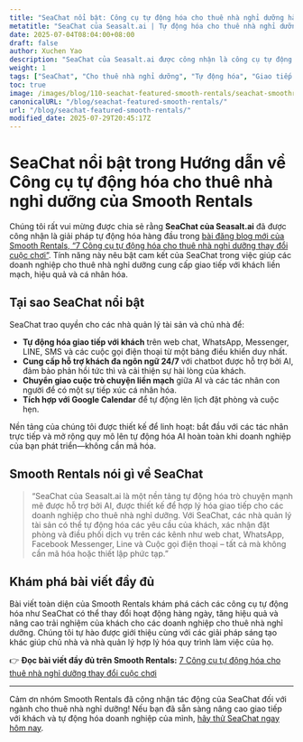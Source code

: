 ```yaml
---
title: "SeaChat nổi bật: Công cụ tự động hóa cho thuê nhà nghỉ dưỡng hàng đầu của Smooth Rentals"
metatitle: "SeaChat của Seasalt.ai | Tự động hóa cho thuê nhà nghỉ dưỡng | Tính năng Smooth Rentals"
date: 2025-07-04T08:04:00+08:00
draft: false
author: Xuchen Yao
description: "SeaChat của Seasalt.ai được công nhận là công cụ tự động hóa hàng đầu cho thuê nhà nghỉ dưỡng trong bài đăng blog mới nhất của Smooth Rentals. Khám phá cách SeaChat hợp lý hóa giao tiếp với khách và tăng hiệu quả."
weight: 1
tags: ["SeaChat", "Cho thuê nhà nghỉ dưỡng", "Tự động hóa", "Giao tiếp với khách", "Smooth Rentals", "AI Chatbot"]
toc: true
image: /images/blog/110-seachat-featured-smooth-rentals/seachat-smoothrentals-feature.jpeg
canonicalURL: "/blog/seachat-featured-smooth-rentals/"
url: "/blog/seachat-featured-smooth-rentals/"
modified_date: 2025-07-29T20:45:17Z
---
```


# SeaChat nổi bật trong Hướng dẫn về Công cụ tự động hóa cho thuê nhà nghỉ dưỡng của Smooth Rentals

Chúng tôi rất vui mừng được chia sẻ rằng **SeaChat của Seasalt.ai** đã được công nhận là giải pháp tự động hóa hàng đầu trong [bài đăng blog mới của Smooth Rentals, “7 Công cụ tự động hóa cho thuê nhà nghỉ dưỡng thay đổi cuộc chơi”](https://smooth.rentals/blog/vacation-rental-automation-tools/). Tính năng này nêu bật cam kết của SeaChat trong việc giúp các doanh nghiệp cho thuê nhà nghỉ dưỡng cung cấp giao tiếp với khách liền mạch, hiệu quả và cá nhân hóa.

## Tại sao SeaChat nổi bật

SeaChat trao quyền cho các nhà quản lý tài sản và chủ nhà để:

- **Tự động hóa giao tiếp với khách** trên web chat, WhatsApp, Messenger, LINE, SMS và các cuộc gọi điện thoại từ một bảng điều khiển duy nhất.
- **Cung cấp hỗ trợ khách đa ngôn ngữ 24/7** với chatbot được hỗ trợ bởi AI, đảm bảo phản hồi tức thì và cải thiện sự hài lòng của khách.
- **Chuyển giao cuộc trò chuyện liền mạch** giữa AI và các tác nhân con người để có một sự tiếp xúc cá nhân hóa.
- **Tích hợp với Google Calendar** để tự động lên lịch đặt phòng và cuộc hẹn.

Nền tảng của chúng tôi được thiết kế để linh hoạt: bắt đầu với các tác nhân trực tiếp và mở rộng quy mô lên tự động hóa AI hoàn toàn khi doanh nghiệp của bạn phát triển—không cần mã hóa.

## Smooth Rentals nói gì về SeaChat

> “SeaChat của Seasalt.ai là một nền tảng tự động hóa trò chuyện mạnh mẽ được hỗ trợ bởi AI, được thiết kế để hợp lý hóa giao tiếp cho các doanh nghiệp cho thuê nhà nghỉ dưỡng. Với SeaChat, các nhà quản lý tài sản có thể tự động hóa các yêu cầu của khách, xác nhận đặt phòng và điều phối dịch vụ trên các kênh như web chat, WhatsApp, Facebook Messenger, Line và Cuộc gọi điện thoại – tất cả mà không cần mã hóa hoặc thiết lập phức tạp.”

## Khám phá bài viết đầy đủ

Bài viết toàn diện của Smooth Rentals khám phá cách các công cụ tự động hóa như SeaChat có thể thay đổi hoạt động hàng ngày, tăng hiệu quả và nâng cao trải nghiệm của khách cho các doanh nghiệp cho thuê nhà nghỉ dưỡng. Chúng tôi tự hào được giới thiệu cùng với các giải pháp sáng tạo khác giúp chủ nhà và nhà quản lý hợp lý hóa quy trình làm việc của họ.

👉 **Đọc bài viết đầy đủ trên Smooth Rentals:**
[7 Công cụ tự động hóa cho thuê nhà nghỉ dưỡng thay đổi cuộc chơi](https://smooth.rentals/blog/vacation-rental-automation-tools/)

---

Cảm ơn nhóm Smooth Rentals đã công nhận tác động của SeaChat đối với ngành cho thuê nhà nghỉ dưỡng! Nếu bạn đã sẵn sàng nâng cao giao tiếp với khách và tự động hóa doanh nghiệp của mình, [hãy thử SeaChat ngay hôm nay](https://chat.seasalt.ai/?utm_source=blog).
